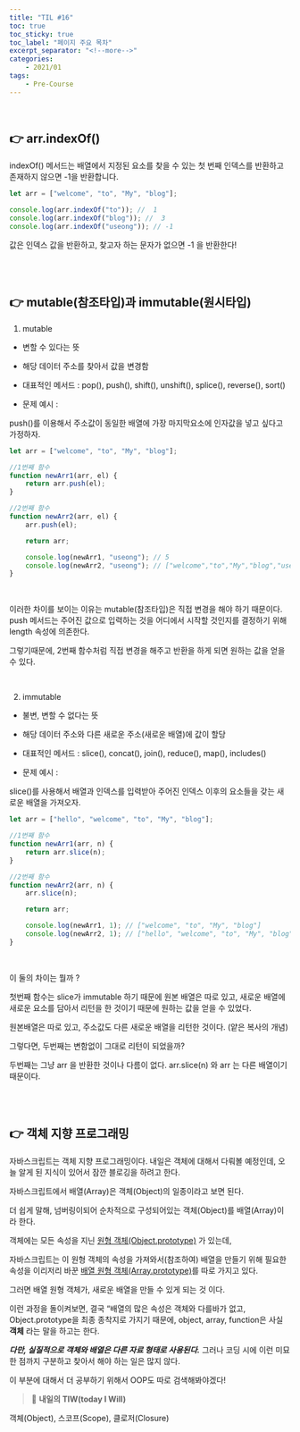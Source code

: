 ```yaml
---
title: "TIL #16"
toc: true
toc_sticky: true
toc_label: "페이지 주요 목차"
excerpt_separator: "<!--more-->"
categories:
    - 2021/01
tags:
    - Pre-Course
---
```


<br/>

## :point_right: arr.indexOf()

indexOf() 메서드는 배열에서 지정된 요소를 찾을 수 있는 첫 번째 인덱스를 반환하고 존재하지 않으면 -1을 반환합니다.

```js
let arr = ["welcome", "to", "My", "blog"];

console.log(arr.indexOf("to")); //  1
console.log(arr.indexOf("blog")); //  3
console.log(arr.indexOf("useong")); // -1
```

값은 인덱스 값을 반환하고, 찾고자 하는 문자가 없으면 -1 을 반환한다!

<br/>
<br/>

## :point_right: mutable(참조타입)과 immutable(원시타입)

1. mutable

-   변할 수 있다는 뜻
-   해당 데이터 주소를 찾아서 값을 변경함

-   대표적인 메서드 : pop(), push(), shift(), unshift(), splice(), reverse(), sort()

-   문제 예시 :

push()를 이용해서 주소값이 동일한 배열에 가장 마지막요소에 인자값을 넣고 싶다고 가정하자.

```js
let arr = ["welcome", "to", "My", "blog"];

//1번째 함수
function newArr1(arr, el) {
    return arr.push(el);
}

//2번째 함수
function newArr2(arr, el) {
    arr.push(el);

    return arr;

    console.log(newArr1, "useong"); // 5
    console.log(newArr2, "useong"); // ["welcome","to","My","blog","useong"]
}
```

<br/>

이러한 차이를 보이는 이유는 mutable(참조타입)은 직접 변경을 해야 하기 때문이다. push 메서드는 주어진 값으로 입력하는 것을 어디에서 시작할 것인지를 결정하기 위해 length 속성에 의존한다.

그렇기때문에, 2번째 함수처럼 직접 변경을 해주고 반환을 하게 되면 원하는 값을 얻을 수 있다.

<br/>

2. immutable

-   불변, 변할 수 없다는 뜻
-   해당 데이터 주소와 다른 새로운 주소(새로운 배열)에 값이 할당

-   대표적인 메서드 : slice(), concat(), join(), reduce(), map(), includes()

-   문제 예시 :

slice()를 사용해서 배열과 인덱스를 입력받아 주어진 인덱스 이후의 요소들을 갖는 새로운 배열을 가져오자.

```js
let arr = ["hello", "welcome", "to", "My", "blog"];

//1번째 함수
function newArr1(arr, n) {
    return arr.slice(n);
}

//2번째 함수
function newArr2(arr, n) {
    arr.slice(n);

    return arr;

    console.log(newArr1, 1); // ["welcome", "to", "My", "blog"]
    console.log(newArr2, 1); // ["hello", "welcome", "to", "My", "blog"]
}
```

<br/>

이 둘의 차이는 뭘까 ?

첫번째 함수는 slice가 immutable 하기 때문에 원본 배열은 따로 있고, 새로운 배열에 새로운 요소를 담아서 리턴을 한 것이기 때문에 원하는 값을 얻을 수 있었다.

원본배열은 따로 있고, 주소값도 다른 새로운 배열을 리턴한 것이다. (얕은 복사의 개념)

그렇다면, 두번째는 변함없이 그대로 리턴이 되었을까?

두번째는 그냥 arr 을 반환한 것이나 다름이 없다. arr.slice(n) 와 arr 는 다른 배열이기 때문이다.

<br/>
<br/>

## :point_right: 객체 지향 프로그래밍

자바스크립트는 객체 지향 프로그래밍이다. 내일은 객체에 대해서 다뤄볼 예정인데, 오늘 알게 된 지식이 있어서 잠깐 블로깅을 하려고 한다.

자바스크립트에서 배열(Array)은 객체(Object)의 일종이라고 보면 된다.

더 쉽게 말해, 넘버링이되어 순차적으로 구성되어있는 객체(Object)를 배열(Array)이라 한다.

객체에는 모든 속성을 지닌 <u>원형 객체(Object.prototype)</u> 가 있는데,

자바스크립트는 이 원형 객체의 속성을 가져와서(참조하여) 배열을 만들기 위해 필요한 속성을 이리저리 바꾼 <u>배열 원형 객체(Array.prototype)</u>를 따로 가지고 있다.

그러면 배열 원형 객체가, 새로운 배열을 만들 수 있게 되는 것 이다.

이런 과정을 돌이켜보면, 결국 “배열의 많은 속성은 객체와 다를바가 없고, Object.prototype을 최종 종착지로 가지기 때문에, object, array, function은 사실 **객체** 라는 말을 하고는 한다.

**_다만, 실질적으로 객체와 배열은 다른 자료 형태로 사용된다._** 그러나 코딩 시에 이런 미묘한 점까지 구분하고 찾아서 해야 하는 일은 많지 않다.

이 부분에 대해서 더 공부하기 위해서 OOP도 따로 검색해봐야겠다!

> :punch: **내일의 TIW(today I Will)**

객체(Object), 스코프(Scope), 클로저(Closure)
